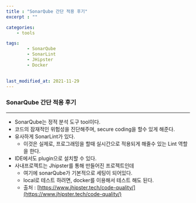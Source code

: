 ```yaml
---
title : "SonarQube 간단 적용 후기"
excerpt : ""

categories:
    - tools

tags:
        - SonarQube
        - SonarLint
        - JHipster
        - Docker

        
last_modified_at: 2021-11-29
---
```


### SonarQube 간단 적용 후기

---


- SonarQube는 정적 분석 도구 tool이다.
- 코드의 잠재적인 위험성을 진단해주며, secure coding을 할수 있게 해준다.
- 유사하게 SonarLint가 있다.
    - 이것은 실제로, 프로그래밍을 할때 실시간으로 적용되게 해줄수 있는 Lint 역할을 한다.
- IDE에서도 plugin으로 설치할 수 있다.
- 사내프로젝트는 Jhipster를 통해 만들어진 프로젝트인데
    - 여기에 sonarQube가 기본적으로 세팅이 되어있다.
    - local로 테스트 하려면, docker를 이용해서 테스트 해도 된다.
    - 출처 : [https://www.jhipster.tech/code-quality/](https://www.jhipster.tech/code-quality/)
    